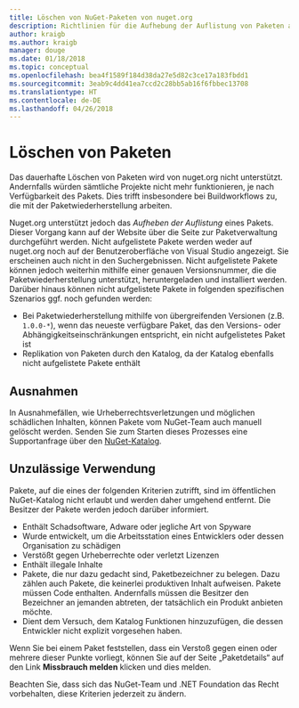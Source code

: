 ```yaml
---
title: Löschen von NuGet-Paketen von nuget.org
description: Richtlinien für die Aufhebung der Auflistung von Paketen auf nuget.org. Dauerhaftes Löschen wird nur unterstützt, wenn durch Pakete andere Richtlinien verletzt werden.
author: kraigb
ms.author: kraigb
manager: douge
ms.date: 01/18/2018
ms.topic: conceptual
ms.openlocfilehash: bea4f1589f184d38da27e5d82c3ce17a183fbdd1
ms.sourcegitcommit: 3eab9c4dd41ea7ccd2c28bb5ab16f6fbbec13708
ms.translationtype: HT
ms.contentlocale: de-DE
ms.lasthandoff: 04/26/2018
---
```

# <a name="deleting-packages"></a>Löschen von Paketen

Das dauerhafte Löschen von Paketen wird von nuget.org nicht unterstützt. Andernfalls würden sämtliche Projekte nicht mehr funktionieren, je nach Verfügbarkeit des Pakets. Dies trifft insbesondere bei Buildworkflows zu, die mit der Paketwiederherstellung arbeiten.

Nuget.org unterstützt jedoch das *Aufheben der Auflistung* eines Pakets. Dieser Vorgang kann auf der Website über die Seite zur Paketverwaltung durchgeführt werden. Nicht aufgelistete Pakete werden weder auf nuget.org noch auf der Benutzeroberfläche von Visual Studio angezeigt. Sie erscheinen auch nicht in den Suchergebnissen. Nicht aufgelistete Pakete können jedoch weiterhin mithilfe einer genauen Versionsnummer, die die Paketwiederherstellung unterstützt, heruntergeladen und installiert werden. Darüber hinaus können nicht aufgelistete Pakete in folgenden spezifischen Szenarios ggf. noch gefunden werden:

- Bei Paketwiederherstellung mithilfe von übergreifenden Versionen (z.B. `1.0.0-*`), wenn das neueste verfügbare Paket, das den Versions- oder Abhängigkeitseinschränkungen entspricht, ein nicht aufgelistetes Paket ist
- Replikation von Paketen durch den Katalog, da der Katalog ebenfalls nicht aufgelistete Pakete enthält

## <a name="exceptions"></a>Ausnahmen

In Ausnahmefällen, wie Urheberrechtsverletzungen und möglichen schädlichen Inhalten, können Pakete vom NuGet-Team auch manuell gelöscht werden. Senden Sie zum Starten dieses Prozesses eine Supportanfrage über den [NuGet-Katalog](http://www.nuget.org).

## <a name="prohibited-use"></a>Unzulässige Verwendung

Pakete, auf die eines der folgenden Kriterien zutrifft, sind im öffentlichen NuGet-Katalog nicht erlaubt und werden daher umgehend entfernt. Die Besitzer der Pakete werden jedoch darüber informiert.

- Enthält Schadsoftware, Adware oder jegliche Art von Spyware
- Wurde entwickelt, um die Arbeitsstation eines Entwicklers oder dessen Organisation zu schädigen
- Verstößt gegen Urheberrechte oder verletzt Lizenzen
- Enthält illegale Inhalte
- Pakete, die nur dazu gedacht sind, Paketbezeichner zu belegen. Dazu zählen auch Pakete, die keinerlei produktiven Inhalt aufweisen. Pakete müssen Code enthalten. Andernfalls müssen die Besitzer den Bezeichner an jemanden abtreten, der tatsächlich ein Produkt anbieten möchte.
- Dient dem Versuch, dem Katalog Funktionen hinzuzufügen, die dessen Entwickler nicht explizit vorgesehen haben.

Wenn Sie bei einem Paket feststellen, dass ein Verstoß gegen einen oder mehrere dieser Punkte vorliegt, können Sie auf der Seite „Paketdetails“ auf den Link **Missbrauch melden** klicken und dies melden.

Beachten Sie, dass sich das NuGet-Team und .NET Foundation das Recht vorbehalten, diese Kriterien jederzeit zu ändern.
